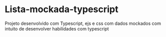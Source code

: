 # Lista-mockada-typescript
Projeto desenvolvido com Typescript, ejs e css com dados mockados com intuito de desenvolver habilidades com typescript
